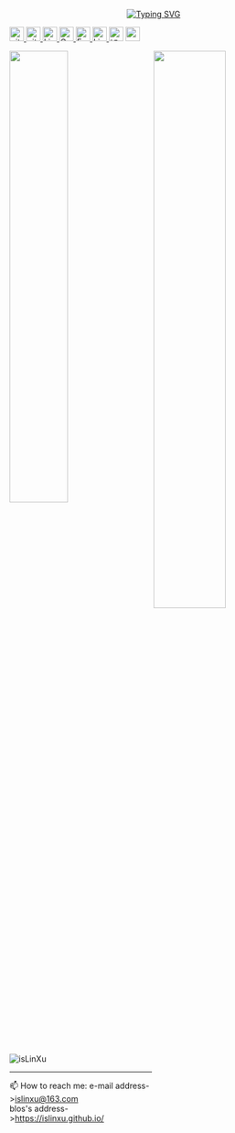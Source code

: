 
<p align="center">
<a href="https://github.com/isLinXu">
	<img src="https://readme-typing-svg.demolab.com?font=Georgia&size=18&duration=2000&pause=100&multiline=true&width=500&height=80&lines=Lin Xu;Researcher+%7C+AI+Engineer;AI+%7C+Computer+Vision+%7C+Bots" alt="Typing SVG" />
</a>

<p> 
<a href="https://github.com/isLinXu"> <img src="https://komarev.com/ghpvc/?username=isLinXu&color=blue" height="25px" alt="github follow" /> </a>
<a href="https://github.com/isLinXu?tab=followers"> <img src="https://img.shields.io/github/followers/isLinXu?label=Followers&style=plastic" height="25px" alt="github follow" /> </a>
<a href="https://islinxu.github.io/"> <img src="https://img.shields.io/badge/homepage-3875B7.svg?labelColor=21438A&style=plastic" height="25px" alt="Lin Xu">
<a href="https://"><img src="https://img.shields.io/badge/scholar-4385FE.svg?&style=plastic&logo=google-scholar&logoColor=white" alt="Google Scholar" height="25px"> </a>
<a href="mailto:islinxu@163.com"> <img src="https://img.shields.io/badge/gmail-%23D14836.svg?&style=plastic&logo=gmail&logoColor=white" height="25px" alt="Email">
<a href="https://https://github.com/isLinXu"><img src="https://img.shields.io/badge/linkedin-006CAC.svg?&style=plastic&logo=linkedin&logoColor=white" height="25px" alt="LinkedIn"> </a>
<a href="https:"><img src="https://img.shields.io/badge/知乎-0079FF.svg?style=plastic&logo=zhihu&logoColor=white" height="25px" alt="知乎"></a>
<a href="https://www.linkedin.com/in/xu-lin-3b78a5251/"> <img src="https://img.shields.io/badge/-CV-black?style=plastic" height="25px"> </a>
</p> 


<img style="width: 50%" align="right" src="https://github-readme-stats-git-masterrstaa-rickstaa.vercel.app/api?username=isLinXu&show_icons=true&hide_border=true&count_private=true" />
	
<img style="width: 45%" align="left" src="https://github-readme-streak-stats.herokuapp.com/?user=isLinXu&theme=dark" />
	

<p align="left"> 
<img src="https://github-profile-trophy.vercel.app/?username=isLinXu&theme=dark" alt="isLinXu">
</p>


---

📫 How to reach me: 
e-mail address->islinxu@163.com </br> 
blos's address->https://islinxu.github.io/</br> 
